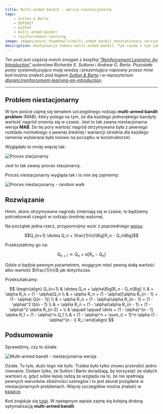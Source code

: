 ```yaml
---
title: Multi-armed bandit - wersja niestacjonarna
tags:
    - Sutton & Barto
    - DSP2017
    - python
    - multi-armed-bandit
    - reinforcement-learning
image: images/posts_thumbnails/multi_armed_bandit_nonstationary_version.png
description: Kontynuacja tematu multi-armed bandit. Tym razem o tym jak sobie radzić z niestacjonarnymi wersjami tego problemu.
---
```

*Ten post jest częścią moich zmagań z książką ["Reinforcement Learning: An Introduction"](http://incompleteideas.net/sutton/book/the-book-2nd.html) autorstwa Richarda S. Suttona i Andrew G. Barto. Pozostałe posty systematyzujące moją wiedzę i prezentujące napisany przeze mnie kod można znaleźć pod tagiem [Sutton & Barto](/tagi/sutton-barto) i w repozytorium [dloranc/reinforcement-learning-an-introduction](https://github.com/dloranc/reinforcement-learning-an-introduction).*

---

## Problem niestacjonarny
W tym poście zajmę się tematem szczególnego rodzaju **multi-armed bandit problem** (MAB), który polega na tym, że dla każdego jednorękiego bandyty wartość nagród zmienia się w czasie. Jest to tak zwana niestacjonarna wersja **MAB**. Do tej pory wartość nagród otrzymywana była z pewnego rozkładu normalnego o pewnej średniej i wariancji (średnia dla każdego ramienia wybierana była losowo na początku w konstruktorze).

<!-- truncate -->

Wyglądało to mniej więcej tak:

![Proces stacjonarny](/images/posts/multi_armed_bandit_nonstationary_version/process_stationary.png)

Jest to tak zwany proces stacjonarny.

Proces niestacjonarny wygląda tak i to nim się zajmiemy:

![Proces niestacjonarny - random walk](/images/posts/multi_armed_bandit_nonstationary_version/process_nonstationary.png)

## Rozwiązanie

Hmm, skoro otrzymywane nagrody zmieniają się w czasie, to będziemy potrzebowali czegoś w rodzaju średniej ważonej.

Na początek jedna rzecz, przypomnijmy wzór z poprzedniego [wpisu](/2017/05/01/multi-armed-bandit-prosta-optymalizacja):

$$Q_{n+1} \doteq Q_n + \frac{1}{n}\Big[R_n - Q_n\Big]$$

Przekształćmy go na:

$$Q_{n+1} \doteq Q_n + \alpha\Big[R_n - Q_n\Big]$$

Gdzie $\alpha$ będzie pewnym parametrem, mogącym mieć pewną stałą wartość albo wartość $\frac{1}{n}$ jak dotychczas.

Przekształcamy:

$$
\begin{align} Q_{n+1} & \doteq Q_n + \alpha\Big[R_n - Q_n\Big] \\
& = \alpha R_n + (1 - \alpha)Q_n \\
& = \alpha R_n + (1 - \alpha)[\alpha R_{n - 1} + (1 - \alpha) Q{n - 1}] \\
& = \alpha R_n + (1 - \alpha)\alpha R_{n - 1} + (1 - \alpha)^2 Q{n - 1} \\
& = \alpha R_n + (1 - \alpha)\alpha R_{n - 1} + (1 - \alpha)^2 \alpha R_{n-2} + \\
& \qquad \qquad \dots + (1 - \alpha)^{n - 1} \alpha R_1 + (1 - \alpha)^n Q_1 \\
& = (1 - \alpha)^n + \sum_{i = 1}^n \alpha (1 - \alpha)^{n - i} R_i
\end{align}
$$

## Podsumowanie

Sprawdźmy, czy to działa:

![Multi-armed bandit - niestacjonarna wersja](/images/posts/multi_armed_bandit_nonstationary_version/rewards.png)

Działa. To tyle, dużo tego nie było. Trzeba było tylko znowu przerobić jedno równanie. Dodam tylko, że Sutton i Barto doradzają, by korzystać ze stałych wartości $\alpha$, gdyż sobie lepiej radzą ze względu na to, że nie spełniają pewnych warunków zbieżności szeregów i to jest akurat pożądane w niestacjonarnych problemach. Więcej szczegółów można znaleźć w [książce](http://incompleteideas.net/sutton/book/the-book.html).

Kod znajduje się [tutaj](https://github.com/dloranc/reinforcement-learning-an-introduction/blob/master/01_multi_arm_bandits/03_nonstationary.py). W następnym wpisie zajmę się kolejną drobną optymalizacją **multi-armed bandit**.
